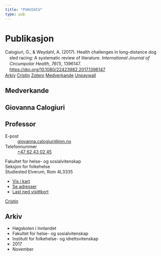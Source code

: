 ```yaml
---
title: "PV6USXCU"
type: pub
---
```

<h1>Publikasjon</h1>
<article id="csl-bib-container-PV6USXCU" class="csl-bib-container">
  <div class="csl-bib-body" style="line-height: 1.35; padding-left: 1em; text-indent:-1em;">
  <div class="csl-entry">Calogiuri, G., &amp; Weydahl, A. (2017). Health challenges in long-distance dog sled racing: A systematic review of literature. <i>International Journal of Circumpolar Health</i>, <i>76</i>(1), 1396147. <a href="https://doi.org/10.1080/22423982.2017.1396147">https://doi.org/10.1080/22423982.2017.1396147</a></div>
</div>
  <div class="csl-bib-buttons">
    <a href="#taxonomy-article-PV6USXCU" class="csl-bib-button">Arkiv</a>
    <a href alt="Cristin URL" class="csl-bib-button">Cristin</a>
    <a href alt="Zotero URL" class="csl-bib-button">Zotero</a>
    <a href="#contributors-article-PV6USXCU" class="csl-bib-button">Medverkande</a>
    <a href="https://www.tandfonline.com/doi/pdf/10.1080/22423982.2017.1396147?needAccess=true" class="csl-bib-button">Unpaywall</a>
  </div>
  <div id="csl-bib-meta-container-PV6USXCU"></div>
</article>
<div id="csl-bib-meta-PV6USXCU" class="csl-bib-meta">
  <article id="contributors-article-PV6USXCU" class="contributors-article">
    <h1>Medverkande</h1>
    <div class="personas">
<div class="vrtx-hinn-person-card">
<div class="photo">
<i class="lar la-user-circle missing-person"></i>
</div>
<div class="info">
<hgroup><h1>Giovanna Calogiuri</h1>
<h2>Professor</h2>
</hgroup><dl>
<dt>E-post</dt>
<dd>
<a href="mailto:giovanna.calogiuri@inn.no">giovanna.calogiuri@inn.no</a>
</dd>
<dt>Telefonnummer</dt>
<dd><a href="tel:+4762430245">
+47 62 43 02 45
</a></dd>
</dl>
<p>
Fakultet for helse- og sosialvitenskap<br>
Seksjon for folkehelse<br>
Studiested Elverum,
Rom 4L3335
</p>
<ul class="vrtx-hinn-links">
<li><a href="https://www.google.com/maps?q=60.88177,11.53669">Vis i kart</a></li>
<li><a href="https://www.inn.no/finn-en-ansatt/giovanna-calogiuri.html#vrtx-hinn-addresses">Se adresser</a></li>
<li><a href="https://www.inn.no/finn-en-ansatt/giovanna-calogiuri.html?vrtx=vcf">Last ned visittkort</a></li>
</ul>
</div>
</div>
<a href="https://app.cristin.no/persons/show.jsf?id=358086" alt="Cristin URL" class="personas-cristin">Cristin</a>
</div>
  </article>
  <article id="taxonomy-article-PV6USXCU" class="taxonomy-article">
    <h1>Arkiv</h1>
    <ul>
      <li>Høgskolen i Innlandet</li>
      <li>Fakultet for helse- og sosialvitenskap</li>
      <li>Institutt for folkehelse- og idrettsvitenskap</li>
      <li>2017</li>
      <li>November</li>
    </ul>
  </article>
</div>
